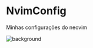 # NvimConfig
Minhas configurações do neovim

![background](https://github.com/user-attachments/assets/331ea786-195e-48b0-a601-f22739b3371e)
